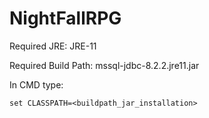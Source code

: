# NightFallRPG
Required JRE: JRE-11

Required Build Path: mssql-jdbc-8.2.2.jre11.jar

In CMD type:

`set CLASSPATH=<buildpath_jar_installation>`

